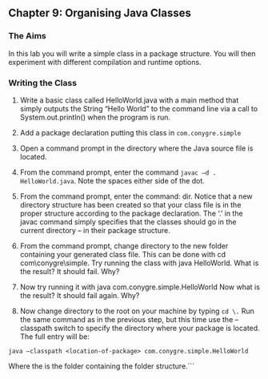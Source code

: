 ## Chapter 9: Organising Java Classes

### The Aims

In this lab you will write a simple class in a package structure.  You will then experiment with different compilation and runtime options.

### Writing the Class

1.	Write a basic class called HelloWorld.java with a main method that simply outputs the String “Hello World” to the command line via a call to System.out.println() when the program is run.

2.	Add a package declaration putting this class in `com.conygre.simple`

3.	Open a command prompt in the directory where the Java source file is located.

4.	From the command prompt, enter the command `javac –d . HelloWorld.java`. Note the spaces either side of the dot.

5.	From the command prompt, enter the command: dir. Notice that a new directory structure has been created so that your class file is in the proper structure according to the package declaration.  The ‘.’ in the javac command simply specifies that the classes should go in the current directory – in their package structure.

6.	From the command prompt, change directory to the new folder containing your generated class file. This can be done with cd com\conygre\simple.  Try running the class with java HelloWorld. What is the result? It should fail. Why?

7.	Now try running it with java com.conygre.simple.HelloWorld Now what is the result? It should fail again. Why?

8.	Now change directory to the root on your machine by typing `cd \.` Run the same command as in the previous step, but this time use the –classpath switch to specify the directory where your package is located.  The full entry will be:

```java –classpath <location-of-package> com.conygre.simple.HelloWorld```

Where the <location-of-package> is the folder containing the folder structure.```

 
